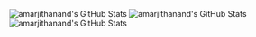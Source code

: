 <img src="https://github-readme-stats.vercel.app/api?username=amarjithanand&theme=dark&show_icons=true&hide_border=true&count_private=true" alt="amarjithanand's GitHub Stats" />
<img src="https://github-readme-stats.vercel.app/api/top-langs/?username=amarjithanand&theme=dark&show_icons=true&hide_border=true&layout=compact" alt="amarjithanand's GitHub Stats" />
<img src="https://streak-stats.demolab.com?user=amarjithanand&theme=dark&hide_border=true" alt="amarjithanand's GitHub Stats" />
